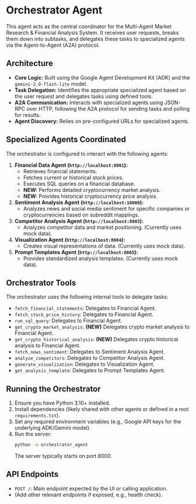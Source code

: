 # Orchestrator Agent

This agent acts as the central coordinator for the Multi-Agent Market Research & Financial Analysis System. It receives user requests, breaks them down into subtasks, and delegates these tasks to specialized agents via the Agent-to-Agent (A2A) protocol.

## Architecture

- **Core Logic:** Built using the Google Agent Development Kit (ADK) and the `gemini-2.0-flash-lite` model.
- **Task Delegation:** Identifies the appropriate specialized agent based on the user request and delegates tasks using defined tools.
- **A2A Communication:** Interacts with specialized agents using JSON-RPC over HTTP, following the A2A protocol for sending tasks and polling for results.
- **Agent Discovery:** Relies on pre-configured URLs for specialized agents.

## Specialized Agents Coordinated

The orchestrator is configured to interact with the following agents:

1.  **Financial Data Agent (`http://localhost:8001`):**
    *   Retrieves financial statements.
    *   Fetches current or historical stock prices.
    *   Executes SQL queries on a financial database.
    *   **NEW:** Performs detailed cryptocurrency market analysis.
    *   **NEW:** Provides historical cryptocurrency price analysis.
2.  **Sentiment Analysis Agent (`http://localhost:10000`):**
    *   Analyzes news and social media sentiment for specific companies or cryptocurrencies based on subreddit mappings.
3.  **Competitor Analysis Agent (`http://localhost:8003`):**
    *   Analyzes competitor data and market positioning. (Currently uses mock data).
4.  **Visualization Agent (`http://localhost:8004`):**
    *   Creates visual representations of data. (Currently uses mock data).
5.  **Prompt Templates Agent (`http://localhost:8005`):**
    *   Provides standardized analysis templates. (Currently uses mock data).

## Orchestrator Tools

The orchestrator uses the following internal tools to delegate tasks:

- `fetch_financial_statements`: Delegates to Financial Agent.
- `fetch_stock_price_history`: Delegates to Financial Agent.
- `run_sql_query`: Delegates to Financial Agent.
- `get_crypto_market_analysis`: **(NEW)** Delegates crypto market analysis to Financial Agent.
- `get_crypto_historical_analysis`: **(NEW)** Delegates crypto historical analysis to Financial Agent.
- `fetch_news_sentiment`: Delegates to Sentiment Analysis Agent.
- `analyze_competitors`: Delegates to Competitor Analysis Agent.
- `generate_visualization`: Delegates to Visualization Agent.
- `get_analysis_template`: Delegates to Prompt Templates Agent.

## Running the Orchestrator

1.  Ensure you have Python 3.10+ installed.
2.  Install dependencies (likely shared with other agents or defined in a root `requirements.txt`).
3.  Set any required environment variables (e.g., Google API keys for the underlying ADK/Gemini model).
4.  Run the server:
    ```bash
    python -m orchestrator_agent 
    ```
    The server typically starts on port 8000.

## API Endpoints

- `POST /`: Main endpoint expected by the UI or calling application.
- (Add other relevant endpoints if exposed, e.g., health check). 